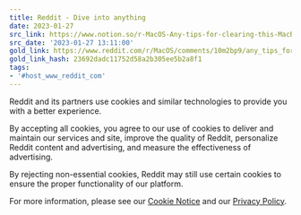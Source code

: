```yaml
---
title: Reddit - Dive into anything
date: 2023-01-27
src_link: https://www.notion.so/r-MacOS-Any-tips-for-clearing-this-MacBook-Pro-15-2016-e672be9cbd544ffb98a5e46016b67f7b
src_date: '2023-01-27 13:11:00'
gold_link: https://www.reddit.com/r/MacOS/comments/10m2bp9/any_tips_for_clearing_this_macbook_pro_15_2016/?rdt=0
gold_link_hash: 23692dadc11752d58a2b305ee5b2a8f1
tags:
- '#host_www_reddit_com'
---
```




 Reddit and its partners use cookies and similar technologies to provide you with a better experience.
 



 By accepting all cookies, you agree to our use of cookies to deliver and maintain our services and site, improve the quality of Reddit, personalize Reddit content and advertising, and measure the effectiveness of advertising.
 



 By rejecting non-essential cookies, Reddit may still use certain cookies to ensure the proper functionality of our platform.
 



 For more information, please see our
 [Cookie Notice](https://reddit.com/en-us/policies/cookies)
 and our
 [Privacy Policy](https://reddit.com/en-us/policies/privacy-policy).
